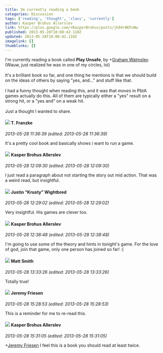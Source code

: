 ```yaml
---
title: Im currently reading a book
categories: Discussion
tags: ['reading', 'thought', 'class', 'currently']
author: Kasper Brohus Allerslev
link: https://plus.google.com/+KasperBrohus/posts/jk94rNEPuNw
published: 2013-05-28T10:08:42.110Z
updated: 2013-05-28T10:08:42.110Z
imagelink: []
thumblinks: []
---
```


I&#39;m currently reading a book called <b>Play Unsafe</b>, by <span class="proflinkWrapper"><span class="proflinkPrefix">+</span><a class="proflink" href="https://plus.google.com/108654664023445955970" oid="108654664023445955970">Graham Walmsley</a></span>. (Wauw, just realized he was in one of my circles, lol)<br /><br />It&#39;s a brilliant book so far, and one thing he mentions is that we should build on the ideas of others by saying &quot;yes, and...&quot; and stuff like that.<br /><br />I had a funny thought when reading this, and it was that <i>moves</i> in PbtA games actually do this. All of them are typically either a &quot;yes&quot; result on a strong hit, or a &quot;yes and&quot; on a weak hit.<br /><br />Just a thought I wanted to share.
<div id='comment z13ofxe4mq2bdllrz04ccboiarzdtj14dhs'>
  <h4><img src='{{site.baseurl}}//images/avatars/110330901807759406775_photo.jpg'> T. Franzke</h4>
      <p><cite>2013-05-28 11:36:39 (edited: 2013-05-28 11:36:39)</cite></p>
        <p>It&#39;s a pretty cool book and basically shows i want to run a game. </p>
</div>
        

<div id='comment z13ofxe4mq2bdllrz04ccboiarzdtj14dhs'>
  <h4><img src='{{site.baseurl}}//images/avatars/110937611143261107555_photo.jpg'> Kasper Brohus Allerslev</h4>
      <p><cite>2013-05-28 12:09:30 (edited: 2013-05-28 12:09:30)</cite></p>
        <p>I just read a paragraph about not starting the story out mid action. That was a weird read, but insightful.</p>
</div>
        

<div id='comment z13ofxe4mq2bdllrz04ccboiarzdtj14dhs'>
  <h4><img src='{{site.baseurl}}//images/avatars/116619544191940331555_photo.jpg'> Justin “Krusty” Wightbred</h4>
      <p><cite>2013-05-28 12:29:02 (edited: 2013-05-28 12:29:02)</cite></p>
        <p>Very insightful. His games are clever too.</p>
</div>
        

<div id='comment z13ofxe4mq2bdllrz04ccboiarzdtj14dhs'>
  <h4><img src='{{site.baseurl}}//images/avatars/110937611143261107555_photo.jpg'> Kasper Brohus Allerslev</h4>
      <p><cite>2013-05-28 12:38:48 (edited: 2013-05-28 12:38:48)</cite></p>
        <p>I&#39;m going to use some of the theory and hints in tonight&#39;s game. For the love of god, join that game, only one person has joined so far! :(</p>
</div>
        

<div id='comment z13ofxe4mq2bdllrz04ccboiarzdtj14dhs'>
  <h4><img src='{{site.baseurl}}//images/avatars/114058978089705547111_photo.jpg'> Matt Smith</h4>
      <p><cite>2013-05-28 13:33:26 (edited: 2013-05-28 13:33:26)</cite></p>
        <p>Totally true! </p>
</div>
        

<div id='comment z13ofxe4mq2bdllrz04ccboiarzdtj14dhs'>
  <h4><img src='{{site.baseurl}}//images/avatars/112258979021033246325_photo.jpg'> Jeremy Friesen</h4>
      <p><cite>2013-05-28 15:28:53 (edited: 2013-05-28 15:28:53)</cite></p>
        <p>This is a reminder for me to re-read this.</p>
</div>
        

<div id='comment z13ofxe4mq2bdllrz04ccboiarzdtj14dhs'>
  <h4><img src='{{site.baseurl}}//images/avatars/110937611143261107555_photo.jpg'> Kasper Brohus Allerslev</h4>
      <p><cite>2013-05-28 15:31:05 (edited: 2013-05-28 15:31:05)</cite></p>
        <p><span class="proflinkWrapper"><span class="proflinkPrefix">+</span><a class="proflink" href="https://plus.google.com/112258979021033246325" oid="112258979021033246325">Jeremy Friesen</a></span> I feel this is a book you should read at least twice.</p>
</div>
        